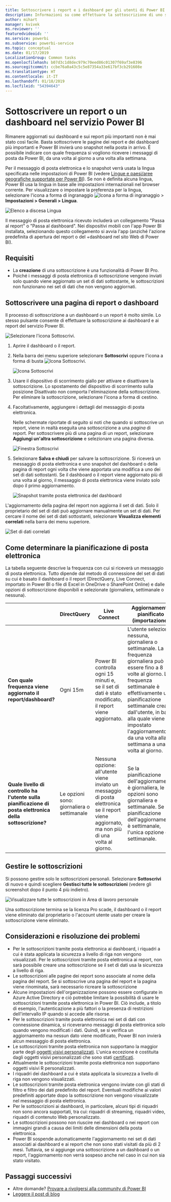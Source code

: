 ```yaml
---
title: Sottoscrivere i report e i dashboard per gli utenti di Power BI
description: Informazioni su come effettuare la sottoscrizione di uno snapshot di un report e un dashboard di Power BI inviato tramite posta elettronica.
author: mihart
manager: kvivek
ms.reviewer: ''
featuredvideoid: ''
ms.service: powerbi
ms.subservice: powerbi-service
ms.topic: conceptual
ms.date: 01/17/2019
LocalizationGroup: Common tasks
ms.openlocfilehash: b07d3c1d8dec979c70eed86c01307f69af3e8396
ms.sourcegitcommit: ccbe76a0a43c5c5e87354a33e617bf3cb291608e
ms.translationtype: HT
ms.contentlocale: it-IT
ms.lasthandoff: 01/18/2019
ms.locfileid: "54394643"
---
```

# <a name="subscribe-to-a-report-or-dashboard-in-power-bi-service"></a>Sottoscrivere un report o un dashboard nel servizio Power BI 
Rimanere aggiornati sui dashboard e sui report più importanti non è mai stato così facile. Basta sottoscrivere le pagine dei report e dei dashboard più importanti e Power BI invierà uno snapshot nella posta in arrivo. È possibile indicare con quale frequenza si vogliono ricevere i messaggi di posta da Power BI, da una volta al giorno a una volta alla settimana. 

Per il messaggio di posta elettronica e lo snapshot verrà usata la lingua specificata nelle impostazioni di Power BI (vedere [Lingue e paesi/aree geografiche supportate per Power BI](../supported-languages-countries-regions.md)). Se non è definita alcuna lingua, Power BI usa la lingua in base alle impostazioni internazionali nel browser corrente. Per visualizzare o impostare la preferenza per la lingua, selezionare l'icona a forma di ingranaggio ![Icona a forma di ingranaggio](./media/end-user-subscribe/power-bi-settings-icon.png) > **Impostazioni > Generali > Lingua**. 

![Elenco a discesa Lingua](./media/end-user-subscribe/power-bi-language.png)

Il messaggio di posta elettronica ricevuto includerà un collegamento "Passa al report" o "Passa al dashboard". Nei dispositivi mobili con l'app Power BI installata, selezionando questo collegamento si avvia l'app (anziché l'azione predefinita di apertura del report o del +dashboard nel sito Web di Power BI).


## <a name="requirements"></a>Requisiti
- La **creazione** di una sottoscrizione è una funzionalità di Power BI Pro. 
- Poiché i messaggi di posta elettronica di sottoscrizione vengono inviati solo quando viene aggiornato un set di dati sottostante, le sottoscrizioni non funzionano nei set di dati che non vengono aggiornati.

## <a name="subscribe-to-a-dashboard-or-a-report-page"></a>Sottoscrivere una pagina di report o dashboard
Il processo di sottoscrizione a un dashboard o un report è molto simile. Lo stesso pulsante consente di effettuare la sottoscrizione ai dashboard e ai report del servizio Power BI.
 
![Selezionare l'icona Sottoscrivi](./media/end-user-subscribe/power-bi-subscribe-orientation.png).

1. Aprire il dashboard o il report.
2. Nella barra dei menu superiore selezionare **Sottoscrivi** oppure l'icona a forma di busta ![Icona Sottoscrivi](./media/end-user-subscribe/power-bi-icon-envelope.png).
   
   ![Icona Sottoscrivi](./media/end-user-subscribe/power-bi-subscribe-icon.png)

3. Usare il dispositivo di scorrimento giallo per attivare e disattivare la sottoscrizione.  Lo spostamento del dispositivo di scorrimento sulla posizione Disattivato non comporta l'eliminazione della sottoscrizione. Per eliminare la sottoscrizione, selezionare l'icona a forma di cestino.

4. Facoltativamente, aggiungere i dettagli del messaggio di posta elettronica. 

    Nelle schermate riportate di seguito si noti che quando si sottoscrive un report, viene in realtà eseguita una sottoscrizione a una *pagina* di report.  Per sottoscrivere più di una pagina di un report, selezionare **Aggiungi un'altra sottoscrizione** e selezionare una pagina diversa. 
      
   ![Finestra Sottoscrivi](./media/end-user-subscribe/power-bi-emails.png)

5. Selezionare **Salva e chiudi** per salvare la sottoscrizione. Si riceverà un messaggio di posta elettronica e uno snapshot del dashboard o della pagina di report ogni volta che viene apportata una modifica a uno dei set di dati sottostanti. Se il dashboard o il report viene aggiornato più di una volta al giorno, il messaggio di posta elettronica viene inviato solo dopo il primo aggiornamento.  
   
   ![Snapshot tramite posta elettronica del dashboard](./media/end-user-subscribe/power-bi-dashboard-email-new.jpg)
   
L'aggiornamento della pagina del report non aggiorna il set di dati. Solo il proprietario del set di dati può aggiornare manualmente un set di dati. Per cercare il nome dei set di dati sottostanti, selezionare **Visualizza elementi correlati** nella barra dei menu superiore.
   
![Set di dati correlati](./media/end-user-subscribe/power-bi-view-related-screen.png)

## <a name="how-the-email-schedule-is-determined"></a>Come determinare la pianificazione di posta elettronica
La tabella seguente descrive la frequenza con cui si riceverà un messaggio di posta elettronica. Tutto dipende dal metodo di connessione del set di dati su cui è basato il dashboard o il report (DirectQuery, Live Connect, importato in Power BI o file di Excel in OneDrive o SharePoint Online) e dalle opzioni di sottoscrizione disponibili e selezionate (giornaliera, settimanale o nessuna).

|  | **DirectQuery** | **Live Connect** | **Aggiornamento pianificato (importazione)** | **File di Excel in OneDrive/SharePoint Online** |
| --- | --- | --- | --- | --- |
| **Con quale frequenza viene aggiornato il report/dashboard?** |Ogni 15m |Power BI controlla ogni 15 minuti e, se il set di dati è stato modificato, il report viene aggiornato. |L'utente seleziona nessuna, giornaliera o settimanale. La frequenza giornaliera può essere fino a 8 volte al giorno. La frequenza settimanale è effettivamente una pianificazione settimanale creata dall'utente, in base alla quale viene impostato l'aggiornamento, da una volta alla settimana a una volta al giorno. |Una volta ogni ora |
| **Quale livello di controllo ha l'utente sulla pianificazione di posta elettronica della sottoscrizione?** |Le opzioni sono: giornaliera o settimanale |Nessuna opzione: all'utente viene inviato un messaggio di posta elettronica se il report viene aggiornato, ma non più di una volta al giorno. |Se la pianificazione dell'aggiornamento è giornaliera, le opzioni sono giornaliera e settimanale.  Se la pianificazione dell'aggiornamento è settimanale, l'unica opzione è settimanale. |Nessuna opzione: all'utente viene inviato un messaggio di posta elettronica ogni volta che il set di dati viene aggiornato, ma non più di una volta al giorno. |

## <a name="manage-your-subscriptions"></a>Gestire le sottoscrizioni
Si possono gestire solo le sottoscrizioni personali. Selezionare **Sottoscrivi** di nuovo e quindi scegliere **Gestisci tutte le sottoscrizioni** (vedere gli screenshot dopo il punto 4 più indietro). 

![Visualizzare tutte le sottoscrizioni in Area di lavoro personale](./media/end-user-subscribe/power-bi-subscriptions.png)

Una sottoscrizione termina se la licenza Pro scade, il dashboard o il report viene eliminato dal proprietario o l'account utente usato per creare la sottoscrizione viene eliminato.

## <a name="considerations-and-troubleshooting"></a>Considerazioni e risoluzione dei problemi
* Per le sottoscrizioni tramite posta elettronica ai dashboard, i riquadri a cui è stata applicata la sicurezza a livello di riga non vengono visualizzati.  Per le sottoscrizioni tramite posta elettronica ai report, non sarà possibile creare una sottoscrizione se il set di dati usa la sicurezza a livello di riga.
* Le sottoscrizioni alle pagine dei report sono associate al nome della pagina del report. Se si sottoscrive una pagina del report e la pagina viene rinominata, sarà necessario ricreare la sottoscrizione
* Alcune impostazioni dell'organizzazione possono essere configurate in Azure Active Directory e ciò potrebbe limitare la possibilità di usare le sottoscrizioni tramite posta elettronica in Power BI.  Ciò include, a titolo di esempio, l'autenticazione a più fattori o la presenza di restrizioni dell'intervallo IP quando si accede alle risorse.
* Per le sottoscrizioni tramite posta elettronica nei set di dati con connessione dinamica, si riceveranno messaggi di posta elettronica solo quando vengono modificati i dati. Quindi, se si verifica un aggiornamento ma nessun dato viene modificato, Power BI non invierà alcun messaggio di posta elettronica.
* Le sottoscrizioni tramite posta elettronica non supportano la maggior parte degli [oggetti visivi personalizzati](../power-bi-custom-visuals.md).  L'unica eccezione è costituita dagli oggetti visivi personalizzati che sono stati [certificati](../power-bi-custom-visuals-certified.md).  
* Attualmente le sottoscrizioni tramite posta elettronica non supportano oggetti visivi R personalizzati.  
* I riquadri dei dashboard a cui è stata applicata la sicurezza a livello di riga non vengono visualizzati.
* Le sottoscrizioni tramite posta elettronica vengono inviate con gli stati di filtro e filtro dei dati predefinito del report. Eventuali modifiche ai valori predefiniti apportate dopo la sottoscrizione non vengono visualizzate nel messaggio di posta elettronica.    
* Per le sottoscrizioni ai dashboard, in particolare, alcuni tipi di riquadri non sono ancora supportati,  tra cui: riquadri di streaming, riquadri video, riquadri di contenuto Web personalizzato.     
* Le sottoscrizioni possono non riuscire nei dashboard o nei report con immagini grandi a causa dei limiti delle dimensioni della posta elettronica.    
* Power BI sospende automaticamente l'aggiornamento nei set di dati associati ai dashboard e ai report che non sono stati visitati da più di 2 mesi.  Tuttavia, se si aggiunge una sottoscrizione a un dashboard o un report, l'aggiornamento non verrà sospeso anche nel caso in cui non sia stato visitato.    

## <a name="next-steps"></a>Passaggi successivi
* Altre domande? [Provare a rivolgersi alla community di Power BI](http://community.powerbi.com/)    
* [Leggere il post di blog](https://powerbi.microsoft.com/blog/introducing-dashboard-email-subscriptions-a-360-degree-view-of-your-business-in-your-inbox-every-day/)

